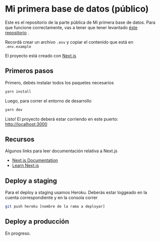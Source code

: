 # Mi primera base de datos (público)

Este es el repositorio de la parte pública de Mi primera base de datos. Para que funcione correctamente, vas a tener que tener levantado [éste repositorio](https://github.com/Winguweb/mi-primera-bdd-admin) .

Recordá crear un archivo `.env` y copiar el contenido que está en `.env.example`

El proyecto está creado con [Next.js](https://nextjs.org/)

## Primeros pasos

Primero, debés instalar todos los paquetes necesarios

```bash
yarn install
```

Luego, para correr el entorno de desarrollo

```bash
yarn dev
```

Listo! El proyecto deberá estar corriendo en este puerto: [http://localhost:3000](http://localhost:3000)

## Recursos

Algunos links para leer documentación relativa a Next.js

- [Next.js Documentation](https://nextjs.org/docs) 
- [Learn Next.js](https://nextjs.org/learn)


## Deploy a staging

Para el deploy a staging usamos Heroku. Deberás estar loggeado en la cuenta correspondiente y en la consola correr

```bash
git push heroku [nombre de la rama a deployar]
```

## Deploy a producción

En progreso.